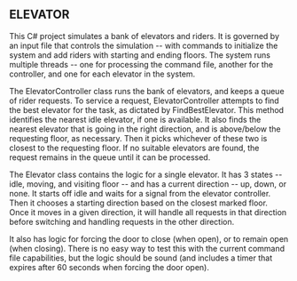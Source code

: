 ﻿ELEVATOR
--------

This C# project simulates a bank of elevators and riders.  It is governed by an input file
that controls the simulation -- with commands to initialize the system and add riders with
starting and ending floors. The system runs multiple threads -- one for processing the 
command file, another for the controller, and one for each elevator in the system.

The ElevatorController class runs the bank of elevators, and keeps a queue of rider requests.
To service a request, ElevatorController attempts to find the best elevator for the task,
as dictated by FindBestElevator.  This method identifies the nearest idle elevator, if one
is available.  It also finds the nearest elevator that is going in the right direction, and
is above/below the requesting floor, as necessary.  Then it picks whichever of these two is
closest to the requesting floor.  If no suitable elevators are found, the request remains in
the queue until it can be processed.

The Elevator class contains the logic for a single elevator.  It has 3 states -- idle, moving,
and visiting floor -- and has a current direction -- up, down, or none.  It starts off idle and
waits for a signal from the elevator controller.  Then it chooses a starting direction based on
the closest marked floor.  Once it moves in a given direction, it will handle all requests in
that direction before switching and handling requests in the other direction.

It also has logic for forcing the door to close (when open), or to remain open (when closing).
There is no easy way to test this with the current command file capabilities, but the logic
should be sound (and includes a timer that expires after 60 seconds when forcing the door open).

